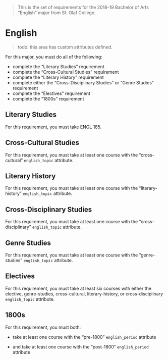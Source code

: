 > This is the set of requirements for the 2018-19 Bachelor of Arts “English”
> major from St. Olaf College.

# English
> todo: this area has custom attributes defined.

For this major, you must do all of the following:

- complete the “Literary Studies” requirement
- complete the “Cross-Cultural Studies” requirement
- complete the “Literary History” requirement
- complete either the “Cross-Disciplinary Studies” or “Genre Studies” requirement
- complete the “Electives” requirement
- complete the “1800s” requirement

## Literary Studies
For this requirement, you must take ENGL 185.


## Cross-Cultural Studies
For this requirement, you must take at least one course with the “cross-cultural” `english_topic` attribute.


## Literary History
For this requirement, you must take at least one course with the “literary-history” `english_topic` attribute.


## Cross-Disciplinary Studies
For this requirement, you must take at least one course with the “cross-disciplinary” `english_topic` attribute.


## Genre Studies
For this requirement, you must take at least one course with the “genre-studies” `english_topic` attribute.


## Electives
For this requirement, you must take at least six courses with either the elective, genre-studies, cross-cultural, literary-history, or cross-disciplinary `english_topic` attribute.


## 1800s
For this requirement, you must both:

- take at least one course with the “pre-1800” `english_period` attribute

- and take at least one course with the “post-1800” `english_period` attribute


